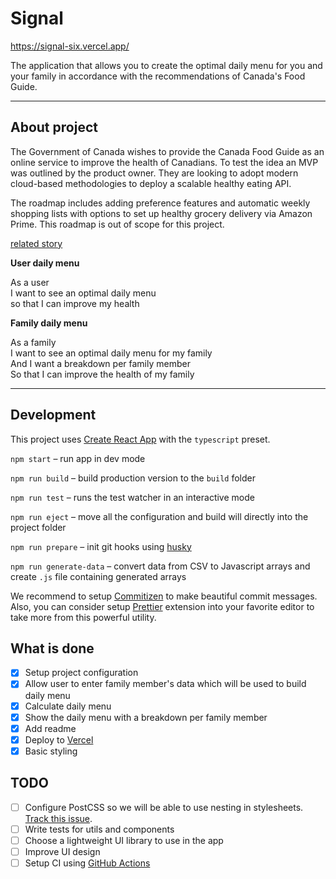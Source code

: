 # Signal

https://signal-six.vercel.app/

The application that allows you to create the optimal daily menu for you and your family in accordance with the recommendations of Canada's Food Guide.

---
## About project

The Government of Canada wishes to provide the Canada Food Guide as an online service to improve the health of Canadians. To test the idea an MVP was outlined by the product owner.  They are looking to adopt modern cloud-based methodologies to deploy a scalable healthy eating API.  

The roadmap includes adding preference features and automatic weekly shopping lists with options to set up healthy grocery delivery via Amazon Prime. This roadmap is out of scope for this project.

[related story](https://www.cbc.ca/news/canada/experts-say-canada-s-food-guide-needs-an-update-1.2669848) 

**User daily menu**

As a user  
I want to see an optimal daily menu  
so that I can improve my health

**Family daily menu**

As a family   
I want to see an optimal daily menu for my family   
And I want a breakdown per family member  
So that I can improve the health of my family

---

## Development
This project uses [Create React App](https://github.com/facebook/create-react-app) with the `typescript` preset.

`npm start` – run app in dev mode

`npm run build` – build production version to the `build` folder

`npm run test` – runs the test watcher in an interactive mode

`npm run eject` – move all the configuration and build  will directly into the project folder

`npm run prepare` – init git hooks using [husky](https://github.com/typicode/husky)

`npm run generate-data` – convert data from CSV to Javascript arrays and create `.js` file containing generated arrays 

We recommend to setup [Commitizen](https://github.com/commitizen/cz-cli) to make beautiful commit messages. Also, you can consider setup [Prettier](https://github.com/prettier/prettier)  extension into your favorite editor to take more from this powerful utility.

## What is done

- [x] Setup project configuration
- [x] Allow user to enter family member's data which will be used to build daily menu 
- [x] Calculate daily menu
- [x] Show the daily menu with a breakdown per family member
- [x] Add readme
- [x] Deploy to [Vercel](https://vercel.com/)
- [x] Basic styling

## TODO
- [ ] Configure PostCSS so we will be able to use nesting in stylesheets. [Track this issue](https://github.com/facebook/create-react-app/issues/9604).
- [ ] Write tests for utils and components
- [ ] Choose a lightweight UI library to use in the app 
- [ ] Improve UI design
- [ ] Setup CI using [GitHub Actions](https://github.com/features/actions)
